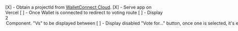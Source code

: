 [X] - Obtain a projectId from [WalletConnect Cloud](https://cloud.walletconnect.com/).
[X] - Serve app on Vercel
[ ] - Once Wallet is connected to redirect to voting route
  [ ] - Display 2 <Option> Component. "Vs" to be displayed between
  [ ] - Display disabled "Vote for..." button, once one is selected, it's enabled, and displays the option name, like "Vote for Donald Trump"
  [ ] - Once user votes, it shows a pop up, congratulating the first vote and displays social share links
[ ] - Add a quick link to share it on social (X, Farcaster etc...)
[ ] - Find a domain (voteit.eth(5.39 $USD))